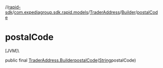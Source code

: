//[rapid-sdk](../../../../index.md)/[com.expediagroup.sdk.rapid.models](../../index.md)/[TraderAddress](../index.md)/[Builder](index.md)/[postalCode](postal-code.md)

# postalCode

[JVM]\

public final [TraderAddress.Builder](index.md)[postalCode](postal-code.md)([String](https://docs.oracle.com/javase/8/docs/api/java/lang/String.html)postalCode)
